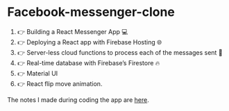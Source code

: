 # Facebook-messenger-clone

1. 👉 Building a React Messenger App 💻
2. 👉 Deploying a React app with Firebase Hosting 🌐
3. 👉 Server-less cloud functions to process each of the messages sent 🚀
4. 👉 Real-time database with Firebase’s Firestore 🔥
5. 👉 Material UI
6. 👉 React flip move animation.

The notes I made during coding the app are [here](https://www.evernote.com/shard/s558/sh/b0e25cc4-53ed-41d9-ed19-3376c2cd83f3/7b1850ff84cf1cf4fcf45df99a3a15fc).
